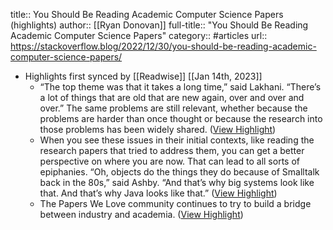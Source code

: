 title:: You Should Be Reading Academic Computer Science Papers (highlights)
author:: [[Ryan Donovan]]
full-title:: "You Should Be Reading Academic Computer Science Papers"
category:: #articles
url:: https://stackoverflow.blog/2022/12/30/you-should-be-reading-academic-computer-science-papers/

- Highlights first synced by [[Readwise]] [[Jan 14th, 2023]]
	- “The top theme was that it takes a long time,” said Lakhani. “There’s a lot of things that are old that are new again, over and over and over.” The same problems are still relevant, whether because the problems are harder than once thought or because the research into those problems has been widely shared. ([View Highlight](https://read.readwise.io/read/01gpqrjas2zayv34f3rmf3dn3g))
	- When you see these issues in their initial contexts, like reading the research papers that tried to address them, you can get a better perspective on where you are now. That can lead to all sorts of epiphanies. “Oh, objects do the things they do because of Smalltalk back in the 80s,” said Ashby. “And that’s why big systems look like that. And that’s why Java looks like that.” ([View Highlight](https://read.readwise.io/read/01gpqrkbkjbpfj3vzmrx733n3b))
	- The Papers We Love community continues to try to build a bridge between industry and academia. ([View Highlight](https://read.readwise.io/read/01gpqrnvd5ga2rz7mj15f8kadj))